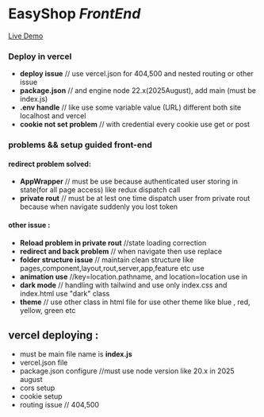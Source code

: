 # **EasyShop** _FrontEnd_
[Live Demo](https://easy-shop-puce.vercel.app)
### Deploy in vercel 
- **deploy issue** // use vercel.json for 404,500 and nested routing or other issue 
- **package.json** // and engine node 22.x(2025August), add main (must be index.js)
- **.env handle** // like use some variable value (URL) different both site localhost and vercel 
- **cookie not set problem** // with credential every cookie use get or post 

### problems && setup guided front-end
#### redirect problem solved:
- **AppWrapper** // must be use because authenticated user storing in state(for all page access) like redux dispatch call 
- **private rout** // must be at lest one time dispatch user from private rout because when navigate suddenly you lost token 
#### other issue :
- **Reload problem in private rout** //state loading correction
- **redirect and back problem** // when navigate then use replace 
- **folder structure issue** // maintain clean structure like pages,component,layout,rout,server,app,feature etc use 
- **animation use** //key=location.pathname, and location=location use in <Routes key location>
- **dark mode** // handling with tailwind and  use only index.css and index.html use "dark" class
- **theme** // use other class in html file for use other theme like blue , red, yellow, green etc

## vercel deploying :
- must be main file name is **index.js**
- vercel.json file
- package.json configure //must use node version like 20.x in 2025 august
- cors setup
- cookie setup
- routing issue // 404,500
